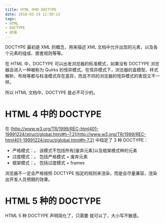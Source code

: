 ```yaml
---
title: HTML 中的 DOCTYPE
date: 2018-03-19 12:50:13
tags:
- HTML
- DOCTYPE
- 前端
---
```


DOCTYPE 最初是 XML 的概念，用来描述 XML 文档中允许出现的元素，以及各个元素的组成、嵌套规则等等。

在 HTML 中，DOCTYPE 可以出发浏览器的标准模式，如果没有 DOCTYPE 浏览器会进入一种被称为 Quirks 的怪异模式。在怪异模式下，浏览器的盒模型、样式解析、布局等都与标准模式存在差异，而且不同的浏览器的怪异模式的表现又不一样。

所以 HTML 文档中，DOCTYPE 是必不可少的。

# HTML 4 中的 DOCTYPE

在 [http://www.w3.org/TR/1999/REC-html401-19991224/struct/global.html#h-7.2](http://www.w3.org/TR/1999/REC-html401-19991224/struct/global.html#h-7.2) 中指定了 3 种 DOCTYPE：

* 严格模式：<!DOCTYPE HTML PUBLIC "-//W3C//DTD HTML 4.01//EN" "http://www.w3.org/TR/html4/strict.dtd">。
    该模式不包括所有[废弃元素]以及框架模式种的元素
* 过度模式：<!DOCTYPE HTML PUBLIC "-//W3C//DTD HTML 4.01 Transitional//EN" "http://www.w3.org/TR/html4/loose.dtd">。
    包括严格模式 + 废弃元素
* 框架模式：<!DOCTYPE HTML PUBLIC "-//W3C//DTD HTML 4.01 Frameset//EN" "http://www.w3.org/TR/html4/frameset.dtd">。
    包括过度模式 + frames

浏览器不一定会严格按照 DOCTYPE 指定的规则来渲染，而是会尽量兼容，渲染出开发人员预期的效果。

# HTML 5 种的 DOCTYPE

HTML 5 种 DOCTYPE 声明简化了，只需要 <!DOCTYPE html> 就可以了，大小写不敏感。

